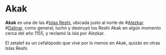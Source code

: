 # Akak

**Akak** es una de las #[Islas Reshi](locations/reshi-isles), ubicada justo al norte de #[Alezkar](locations/alethkar). #[Dalinar](characters/dalinar), como general, luchó y destruyó los Reshi Akak en algún momento cerca del año 1155, y reclamó la isla por Alezkar. 

El zetalef es un cefalópodo que vive por lo menos en Akak, quizás en otras Islas Reshi. 
